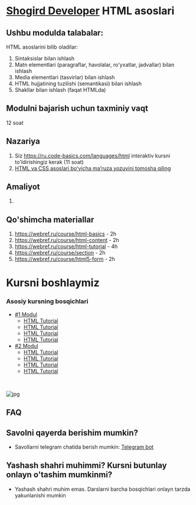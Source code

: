 # [Shogird Developer](../../) HTML asoslari
## Ushbu modulda talabalar:
HTML asoslarini bilib oladilar:
1. Sintaksislar bilan ishlash
2. Matn elementlari (paragraflar, havolalar, ro'yxatlar, jadvallar) bilan ishlash
3. Media elementlari (tasvirlar) bilan ishlash
4. HTML hujjatining tuzilishi (semantikasi) bilan ishlash
5. Shakllar bilan ishlash (faqat HTMLda) 

## Modulni bajarish uchun taxminiy vaqt
12 soat

## Nazariya
1. Siz https://ru.code-basics.com/languages/html interaktiv kursni to'ldirishingiz kerak (11 soat)
2. [HTML va CSS asoslari boʻyicha maʼruza yozuvini tomosha qiling](https://www.youtube.com/channel/UCLHzVpkzBGAYe_pAsQoRZ2w)

## Amaliyot
1.

## Qo'shimcha materiallar
1. https://webref.ru/course/html-basics - 2h
2. https://webref.ru/course/html-content - 2h
3. https://webref.ru/course/html-tutorial - 4h
4. https://webref.ru/course/section - 2h
5. https://webref.ru/course/html5-form - 2h


# Kursni boshlaymiz 

### Asosiy kursning bosqichlari
- [#1 Modul](./1-modul/)
    - [HTML Tutorial](./1-modul/1-week) 
    - [HTML Tutorial](./1-modul/2-week) 
    - [HTML Tutorial](./1-modul/3-week) 
    - [HTML Tutorial](./1-modul/4-week) 
- [#2 Modul](./2-modul/)
    - [HTML Tutorial](./2-modul/1-week) 
    - [HTML Tutorial](./2-modul/2-week) 
    - [HTML Tutorial](./2-modul/3-week) 
    - [HTML Tutorial](./2-modul/4-week)  
<br/>
    <p aligin="center">
        <img src="https://cdn-edge.kwork.ru/pics/t3/73/13426712-1615540173.jpg" alt="jpg"/>
    </p>


## FAQ
## Savolni qayerda berishim mumkin?

- Savollarni telegram chatida berish mumkin:  [Telegram bot](https://t.me/ceo_of_shogirdev)

## Yashash shahri muhimmi? Kursni butunlay onlayn o'tashim mumkinmi?

- Yashash shahri muhim emas. Darslarni barcha bosqichlari onlayn tarzda yakunlanishi mumkin